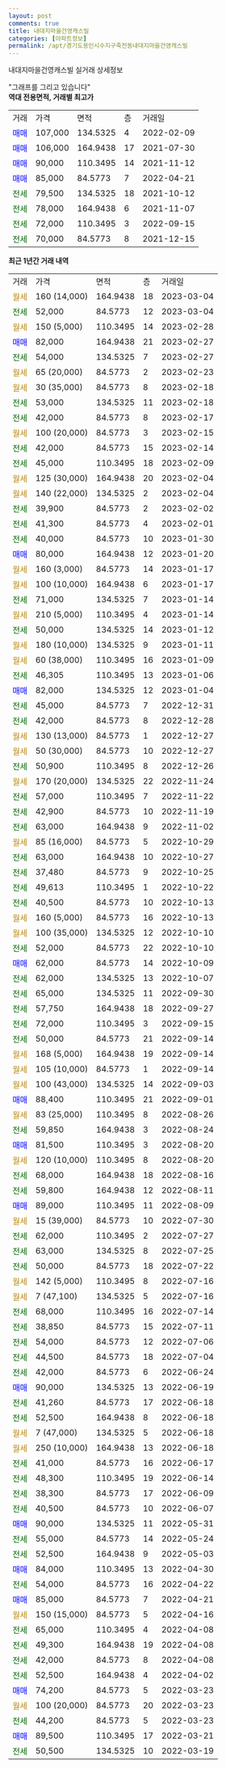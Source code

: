 ```yaml
---
layout: post
comments: true
title: 내대지마을건영캐스빌
categories: [아파트정보]
permalink: /apt/경기도용인시수지구죽전동내대지마을건영캐스빌
---
```


내대지마을건영캐스빌 실거래 상세정보

<script type="text/javascript">
  google.charts.load('current', {'packages':['line', 'corechart']});
  google.charts.setOnLoadCallback(drawChart);

  function drawChart() {
    var data = new google.visualization.DataTable();
    data.addColumn('date', '거래일');
    data.addColumn('number', "매매");
    data.addColumn('number', "전세");
    data.addColumn('number', "전매");

    data.addRows([[new Date(Date.parse("2023-03-04")), null, null, null], [new Date(Date.parse("2023-03-04")), null, 52000, null], [new Date(Date.parse("2023-02-28")), null, null, null], [new Date(Date.parse("2023-02-27")), 82000, null, null], [new Date(Date.parse("2023-02-27")), null, 54000, null], [new Date(Date.parse("2023-02-23")), null, null, null], [new Date(Date.parse("2023-02-18")), null, null, null], [new Date(Date.parse("2023-02-18")), null, 53000, null], [new Date(Date.parse("2023-02-17")), null, 42000, null], [new Date(Date.parse("2023-02-15")), null, null, null], [new Date(Date.parse("2023-02-14")), null, 42000, null], [new Date(Date.parse("2023-02-09")), null, 45000, null], [new Date(Date.parse("2023-02-04")), null, null, null], [new Date(Date.parse("2023-02-04")), null, null, null], [new Date(Date.parse("2023-02-02")), null, 39900, null], [new Date(Date.parse("2023-02-01")), null, 41300, null], [new Date(Date.parse("2023-01-30")), null, 40000, null], [new Date(Date.parse("2023-01-20")), 80000, null, null], [new Date(Date.parse("2023-01-17")), null, null, null], [new Date(Date.parse("2023-01-17")), null, null, null], [new Date(Date.parse("2023-01-14")), null, 71000, null], [new Date(Date.parse("2023-01-14")), null, null, null], [new Date(Date.parse("2023-01-12")), null, 50000, null], [new Date(Date.parse("2023-01-11")), null, null, null], [new Date(Date.parse("2023-01-09")), null, null, null], [new Date(Date.parse("2023-01-06")), null, 46305, null], [new Date(Date.parse("2023-01-04")), 82000, null, null], [new Date(Date.parse("2022-12-31")), null, 45000, null], [new Date(Date.parse("2022-12-28")), null, 42000, null], [new Date(Date.parse("2022-12-27")), null, null, null], [new Date(Date.parse("2022-12-27")), null, null, null], [new Date(Date.parse("2022-12-26")), null, 50900, null], [new Date(Date.parse("2022-11-24")), null, null, null], [new Date(Date.parse("2022-11-22")), null, 57000, null], [new Date(Date.parse("2022-11-19")), null, 42900, null], [new Date(Date.parse("2022-11-02")), null, 63000, null], [new Date(Date.parse("2022-10-29")), null, null, null], [new Date(Date.parse("2022-10-27")), null, 63000, null], [new Date(Date.parse("2022-10-25")), null, 37480, null], [new Date(Date.parse("2022-10-22")), null, 49613, null], [new Date(Date.parse("2022-10-13")), null, 40500, null], [new Date(Date.parse("2022-10-13")), null, null, null], [new Date(Date.parse("2022-10-10")), null, null, null], [new Date(Date.parse("2022-10-10")), null, 52000, null], [new Date(Date.parse("2022-10-09")), 62000, null, null], [new Date(Date.parse("2022-10-07")), null, 62000, null], [new Date(Date.parse("2022-09-30")), null, 65000, null], [new Date(Date.parse("2022-09-27")), null, 57750, null], [new Date(Date.parse("2022-09-15")), null, 72000, null], [new Date(Date.parse("2022-09-14")), null, 50000, null], [new Date(Date.parse("2022-09-14")), null, null, null], [new Date(Date.parse("2022-09-14")), null, null, null], [new Date(Date.parse("2022-09-03")), null, null, null], [new Date(Date.parse("2022-09-01")), 88400, null, null], [new Date(Date.parse("2022-08-26")), null, null, null], [new Date(Date.parse("2022-08-24")), null, 59850, null], [new Date(Date.parse("2022-08-20")), 81500, null, null], [new Date(Date.parse("2022-08-20")), null, null, null], [new Date(Date.parse("2022-08-16")), null, 68000, null], [new Date(Date.parse("2022-08-11")), null, 59800, null], [new Date(Date.parse("2022-08-09")), 89000, null, null], [new Date(Date.parse("2022-07-30")), null, null, null], [new Date(Date.parse("2022-07-27")), null, 62000, null], [new Date(Date.parse("2022-07-25")), null, 63000, null], [new Date(Date.parse("2022-07-22")), null, 50000, null], [new Date(Date.parse("2022-07-16")), null, null, null], [new Date(Date.parse("2022-07-16")), null, null, null], [new Date(Date.parse("2022-07-14")), null, 68000, null], [new Date(Date.parse("2022-07-11")), null, 38850, null], [new Date(Date.parse("2022-07-06")), null, 54000, null], [new Date(Date.parse("2022-07-04")), null, 44500, null], [new Date(Date.parse("2022-06-24")), null, 42000, null], [new Date(Date.parse("2022-06-19")), 90000, null, null], [new Date(Date.parse("2022-06-18")), null, 41260, null], [new Date(Date.parse("2022-06-18")), null, 52500, null], [new Date(Date.parse("2022-06-18")), null, null, null], [new Date(Date.parse("2022-06-18")), null, null, null], [new Date(Date.parse("2022-06-17")), null, 41000, null], [new Date(Date.parse("2022-06-14")), null, 48300, null], [new Date(Date.parse("2022-06-09")), null, 38300, null], [new Date(Date.parse("2022-06-07")), null, 40500, null], [new Date(Date.parse("2022-05-31")), 90000, null, null], [new Date(Date.parse("2022-05-24")), null, 55000, null], [new Date(Date.parse("2022-05-03")), null, 52500, null], [new Date(Date.parse("2022-04-30")), 84000, null, null], [new Date(Date.parse("2022-04-22")), null, 54000, null], [new Date(Date.parse("2022-04-21")), 85000, null, null], [new Date(Date.parse("2022-04-16")), null, null, null], [new Date(Date.parse("2022-04-08")), null, 65000, null], [new Date(Date.parse("2022-04-08")), null, 49300, null], [new Date(Date.parse("2022-04-08")), null, 42000, null], [new Date(Date.parse("2022-04-02")), null, 52500, null], [new Date(Date.parse("2022-03-23")), 74200, null, null], [new Date(Date.parse("2022-03-23")), null, null, null], [new Date(Date.parse("2022-03-23")), null, 44200, null], [new Date(Date.parse("2022-03-21")), 89500, null, null], [new Date(Date.parse("2022-03-19")), null, 50500, null]]);

    var options = {
      hAxis: {
        format: 'yyyy/MM/dd'
      },    
      lineWidth: 0,
      pointsVisible: true,    
      title: '최근 1년간 유형별 실거래가 분포',
      legend: { position: 'bottom' }
    };

    var formatter = new google.visualization.NumberFormat({pattern:'###,###'} );
    formatter.format(data, 1);
    formatter.format(data, 2);
    
    setTimeout(function() {
        var chart = new google.visualization.LineChart(document.getElementById('columnchart_material'));
        chart.draw(data, (options));
        document.getElementById('loading').style.display = 'none';
    }, 200);
  }
</script>


<div id="loading" style="z-index:20; display: block; margin-left: 0px">"그래프를 그리고 있습니다"</div>
<div id="columnchart_material" style="width: 95%; margin-left: 0px; display: block"></div>
<!-- contents start -->
<b>역대 전용면적, 거래별 최고가</b>
<table class="sortable">
    <tr>
      <td>거래</td>
      <td>가격</td>
      <td>면적</td>
      <td>층</td>
      <td>거래일</td>
    </tr>
        <tr>
          <td><a style="color: blue">매매</a></td>
          <td>107,000</td>
          <td>134.5325</td>
          <td>4</td>
          <td>2022-02-09</td>
        </tr>            <tr>
          <td><a style="color: blue">매매</a></td>
          <td>106,000</td>
          <td>164.9438</td>
          <td>17</td>
          <td>2021-07-30</td>
        </tr>            <tr>
          <td><a style="color: blue">매매</a></td>
          <td>90,000</td>
          <td>110.3495</td>
          <td>14</td>
          <td>2021-11-12</td>
        </tr>            <tr>
          <td><a style="color: blue">매매</a></td>
          <td>85,000</td>
          <td>84.5773</td>
          <td>7</td>
          <td>2022-04-21</td>
        </tr>        
        <tr>
              <td><a style="color: darkgreen">전세</a></td>
              <td>79,500</td>
              <td>134.5325</td>
              <td>18</td>
              <td>2021-10-12</td>
            </tr>            <tr>
              <td><a style="color: darkgreen">전세</a></td>
              <td>78,000</td>
              <td>164.9438</td>
              <td>6</td>
              <td>2021-11-07</td>
            </tr>            <tr>
              <td><a style="color: darkgreen">전세</a></td>
              <td>72,000</td>
              <td>110.3495</td>
              <td>3</td>
              <td>2022-09-15</td>
            </tr>            <tr>
              <td><a style="color: darkgreen">전세</a></td>
              <td>70,000</td>
              <td>84.5773</td>
              <td>8</td>
              <td>2021-12-15</td>
            </tr>        
    
</table>

<b>최근 1년간 거래 내역</b>

<table class="sortable">
    <tr>
      <td>거래</td>
      <td>가격</td>
      <td>면적</td>
      <td>층</td>
      <td>거래일</td>
    </tr>
    <tr>
      <td><a style="color: darkgoldenrod">월세</a></td>
      <td>160 (14,000)</td>
      <td>164.9438</td>
      <td>18</td>
      <td>2023-03-04</td>
    </tr>          <tr>
      <td><a style="color: darkgreen">전세</a></td>
      <td>52,000</td>
      <td>84.5773</td>
      <td>12</td>
      <td>2023-03-04</td>
    </tr>          <tr>
      <td><a style="color: darkgoldenrod">월세</a></td>
      <td>150 (5,000)</td>
      <td>110.3495</td>
      <td>14</td>
      <td>2023-02-28</td>
    </tr>          <tr>
      <td><a style="color: blue">매매</a></td>
      <td>82,000</td>
      <td>164.9438</td>
      <td>21</td>
      <td>2023-02-27</td>
    </tr>          <tr>
      <td><a style="color: darkgreen">전세</a></td>
      <td>54,000</td>
      <td>134.5325</td>
      <td>7</td>
      <td>2023-02-27</td>
    </tr>          <tr>
      <td><a style="color: darkgoldenrod">월세</a></td>
      <td>65 (20,000)</td>
      <td>84.5773</td>
      <td>2</td>
      <td>2023-02-23</td>
    </tr>          <tr>
      <td><a style="color: darkgoldenrod">월세</a></td>
      <td>30 (35,000)</td>
      <td>84.5773</td>
      <td>8</td>
      <td>2023-02-18</td>
    </tr>          <tr>
      <td><a style="color: darkgreen">전세</a></td>
      <td>53,000</td>
      <td>134.5325</td>
      <td>11</td>
      <td>2023-02-18</td>
    </tr>          <tr>
      <td><a style="color: darkgreen">전세</a></td>
      <td>42,000</td>
      <td>84.5773</td>
      <td>8</td>
      <td>2023-02-17</td>
    </tr>          <tr>
      <td><a style="color: darkgoldenrod">월세</a></td>
      <td>100 (20,000)</td>
      <td>84.5773</td>
      <td>3</td>
      <td>2023-02-15</td>
    </tr>          <tr>
      <td><a style="color: darkgreen">전세</a></td>
      <td>42,000</td>
      <td>84.5773</td>
      <td>15</td>
      <td>2023-02-14</td>
    </tr>          <tr>
      <td><a style="color: darkgreen">전세</a></td>
      <td>45,000</td>
      <td>110.3495</td>
      <td>18</td>
      <td>2023-02-09</td>
    </tr>          <tr>
      <td><a style="color: darkgoldenrod">월세</a></td>
      <td>125 (30,000)</td>
      <td>164.9438</td>
      <td>20</td>
      <td>2023-02-04</td>
    </tr>          <tr>
      <td><a style="color: darkgoldenrod">월세</a></td>
      <td>140 (22,000)</td>
      <td>134.5325</td>
      <td>2</td>
      <td>2023-02-04</td>
    </tr>          <tr>
      <td><a style="color: darkgreen">전세</a></td>
      <td>39,900</td>
      <td>84.5773</td>
      <td>2</td>
      <td>2023-02-02</td>
    </tr>          <tr>
      <td><a style="color: darkgreen">전세</a></td>
      <td>41,300</td>
      <td>84.5773</td>
      <td>4</td>
      <td>2023-02-01</td>
    </tr>          <tr>
      <td><a style="color: darkgreen">전세</a></td>
      <td>40,000</td>
      <td>84.5773</td>
      <td>10</td>
      <td>2023-01-30</td>
    </tr>          <tr>
      <td><a style="color: blue">매매</a></td>
      <td>80,000</td>
      <td>164.9438</td>
      <td>12</td>
      <td>2023-01-20</td>
    </tr>          <tr>
      <td><a style="color: darkgoldenrod">월세</a></td>
      <td>160 (3,000)</td>
      <td>84.5773</td>
      <td>14</td>
      <td>2023-01-17</td>
    </tr>          <tr>
      <td><a style="color: darkgoldenrod">월세</a></td>
      <td>100 (10,000)</td>
      <td>164.9438</td>
      <td>6</td>
      <td>2023-01-17</td>
    </tr>          <tr>
      <td><a style="color: darkgreen">전세</a></td>
      <td>71,000</td>
      <td>134.5325</td>
      <td>7</td>
      <td>2023-01-14</td>
    </tr>          <tr>
      <td><a style="color: darkgoldenrod">월세</a></td>
      <td>210 (5,000)</td>
      <td>110.3495</td>
      <td>4</td>
      <td>2023-01-14</td>
    </tr>          <tr>
      <td><a style="color: darkgreen">전세</a></td>
      <td>50,000</td>
      <td>134.5325</td>
      <td>14</td>
      <td>2023-01-12</td>
    </tr>          <tr>
      <td><a style="color: darkgoldenrod">월세</a></td>
      <td>180 (10,000)</td>
      <td>134.5325</td>
      <td>9</td>
      <td>2023-01-11</td>
    </tr>          <tr>
      <td><a style="color: darkgoldenrod">월세</a></td>
      <td>60 (38,000)</td>
      <td>110.3495</td>
      <td>16</td>
      <td>2023-01-09</td>
    </tr>          <tr>
      <td><a style="color: darkgreen">전세</a></td>
      <td>46,305</td>
      <td>110.3495</td>
      <td>13</td>
      <td>2023-01-06</td>
    </tr>          <tr>
      <td><a style="color: blue">매매</a></td>
      <td>82,000</td>
      <td>134.5325</td>
      <td>12</td>
      <td>2023-01-04</td>
    </tr>          <tr>
      <td><a style="color: darkgreen">전세</a></td>
      <td>45,000</td>
      <td>84.5773</td>
      <td>7</td>
      <td>2022-12-31</td>
    </tr>          <tr>
      <td><a style="color: darkgreen">전세</a></td>
      <td>42,000</td>
      <td>84.5773</td>
      <td>8</td>
      <td>2022-12-28</td>
    </tr>          <tr>
      <td><a style="color: darkgoldenrod">월세</a></td>
      <td>130 (13,000)</td>
      <td>84.5773</td>
      <td>1</td>
      <td>2022-12-27</td>
    </tr>          <tr>
      <td><a style="color: darkgoldenrod">월세</a></td>
      <td>50 (30,000)</td>
      <td>84.5773</td>
      <td>10</td>
      <td>2022-12-27</td>
    </tr>          <tr>
      <td><a style="color: darkgreen">전세</a></td>
      <td>50,900</td>
      <td>110.3495</td>
      <td>8</td>
      <td>2022-12-26</td>
    </tr>          <tr>
      <td><a style="color: darkgoldenrod">월세</a></td>
      <td>170 (20,000)</td>
      <td>134.5325</td>
      <td>22</td>
      <td>2022-11-24</td>
    </tr>          <tr>
      <td><a style="color: darkgreen">전세</a></td>
      <td>57,000</td>
      <td>110.3495</td>
      <td>7</td>
      <td>2022-11-22</td>
    </tr>          <tr>
      <td><a style="color: darkgreen">전세</a></td>
      <td>42,900</td>
      <td>84.5773</td>
      <td>10</td>
      <td>2022-11-19</td>
    </tr>          <tr>
      <td><a style="color: darkgreen">전세</a></td>
      <td>63,000</td>
      <td>164.9438</td>
      <td>9</td>
      <td>2022-11-02</td>
    </tr>          <tr>
      <td><a style="color: darkgoldenrod">월세</a></td>
      <td>85 (16,000)</td>
      <td>84.5773</td>
      <td>5</td>
      <td>2022-10-29</td>
    </tr>          <tr>
      <td><a style="color: darkgreen">전세</a></td>
      <td>63,000</td>
      <td>164.9438</td>
      <td>10</td>
      <td>2022-10-27</td>
    </tr>          <tr>
      <td><a style="color: darkgreen">전세</a></td>
      <td>37,480</td>
      <td>84.5773</td>
      <td>9</td>
      <td>2022-10-25</td>
    </tr>          <tr>
      <td><a style="color: darkgreen">전세</a></td>
      <td>49,613</td>
      <td>110.3495</td>
      <td>1</td>
      <td>2022-10-22</td>
    </tr>          <tr>
      <td><a style="color: darkgreen">전세</a></td>
      <td>40,500</td>
      <td>84.5773</td>
      <td>10</td>
      <td>2022-10-13</td>
    </tr>          <tr>
      <td><a style="color: darkgoldenrod">월세</a></td>
      <td>160 (5,000)</td>
      <td>84.5773</td>
      <td>16</td>
      <td>2022-10-13</td>
    </tr>          <tr>
      <td><a style="color: darkgoldenrod">월세</a></td>
      <td>100 (35,000)</td>
      <td>134.5325</td>
      <td>12</td>
      <td>2022-10-10</td>
    </tr>          <tr>
      <td><a style="color: darkgreen">전세</a></td>
      <td>52,000</td>
      <td>84.5773</td>
      <td>22</td>
      <td>2022-10-10</td>
    </tr>          <tr>
      <td><a style="color: blue">매매</a></td>
      <td>62,000</td>
      <td>84.5773</td>
      <td>14</td>
      <td>2022-10-09</td>
    </tr>          <tr>
      <td><a style="color: darkgreen">전세</a></td>
      <td>62,000</td>
      <td>134.5325</td>
      <td>13</td>
      <td>2022-10-07</td>
    </tr>          <tr>
      <td><a style="color: darkgreen">전세</a></td>
      <td>65,000</td>
      <td>134.5325</td>
      <td>11</td>
      <td>2022-09-30</td>
    </tr>          <tr>
      <td><a style="color: darkgreen">전세</a></td>
      <td>57,750</td>
      <td>164.9438</td>
      <td>18</td>
      <td>2022-09-27</td>
    </tr>          <tr>
      <td><a style="color: darkgreen">전세</a></td>
      <td>72,000</td>
      <td>110.3495</td>
      <td>3</td>
      <td>2022-09-15</td>
    </tr>          <tr>
      <td><a style="color: darkgreen">전세</a></td>
      <td>50,000</td>
      <td>84.5773</td>
      <td>21</td>
      <td>2022-09-14</td>
    </tr>          <tr>
      <td><a style="color: darkgoldenrod">월세</a></td>
      <td>168 (5,000)</td>
      <td>164.9438</td>
      <td>19</td>
      <td>2022-09-14</td>
    </tr>          <tr>
      <td><a style="color: darkgoldenrod">월세</a></td>
      <td>105 (10,000)</td>
      <td>84.5773</td>
      <td>1</td>
      <td>2022-09-14</td>
    </tr>          <tr>
      <td><a style="color: darkgoldenrod">월세</a></td>
      <td>100 (43,000)</td>
      <td>134.5325</td>
      <td>14</td>
      <td>2022-09-03</td>
    </tr>          <tr>
      <td><a style="color: blue">매매</a></td>
      <td>88,400</td>
      <td>110.3495</td>
      <td>21</td>
      <td>2022-09-01</td>
    </tr>          <tr>
      <td><a style="color: darkgoldenrod">월세</a></td>
      <td>83 (25,000)</td>
      <td>110.3495</td>
      <td>8</td>
      <td>2022-08-26</td>
    </tr>          <tr>
      <td><a style="color: darkgreen">전세</a></td>
      <td>59,850</td>
      <td>164.9438</td>
      <td>3</td>
      <td>2022-08-24</td>
    </tr>          <tr>
      <td><a style="color: blue">매매</a></td>
      <td>81,500</td>
      <td>110.3495</td>
      <td>3</td>
      <td>2022-08-20</td>
    </tr>          <tr>
      <td><a style="color: darkgoldenrod">월세</a></td>
      <td>120 (10,000)</td>
      <td>110.3495</td>
      <td>8</td>
      <td>2022-08-20</td>
    </tr>          <tr>
      <td><a style="color: darkgreen">전세</a></td>
      <td>68,000</td>
      <td>164.9438</td>
      <td>18</td>
      <td>2022-08-16</td>
    </tr>          <tr>
      <td><a style="color: darkgreen">전세</a></td>
      <td>59,800</td>
      <td>164.9438</td>
      <td>12</td>
      <td>2022-08-11</td>
    </tr>          <tr>
      <td><a style="color: blue">매매</a></td>
      <td>89,000</td>
      <td>110.3495</td>
      <td>11</td>
      <td>2022-08-09</td>
    </tr>          <tr>
      <td><a style="color: darkgoldenrod">월세</a></td>
      <td>15 (39,000)</td>
      <td>84.5773</td>
      <td>10</td>
      <td>2022-07-30</td>
    </tr>          <tr>
      <td><a style="color: darkgreen">전세</a></td>
      <td>62,000</td>
      <td>110.3495</td>
      <td>2</td>
      <td>2022-07-27</td>
    </tr>          <tr>
      <td><a style="color: darkgreen">전세</a></td>
      <td>63,000</td>
      <td>134.5325</td>
      <td>8</td>
      <td>2022-07-25</td>
    </tr>          <tr>
      <td><a style="color: darkgreen">전세</a></td>
      <td>50,000</td>
      <td>84.5773</td>
      <td>18</td>
      <td>2022-07-22</td>
    </tr>          <tr>
      <td><a style="color: darkgoldenrod">월세</a></td>
      <td>142 (5,000)</td>
      <td>110.3495</td>
      <td>8</td>
      <td>2022-07-16</td>
    </tr>          <tr>
      <td><a style="color: darkgoldenrod">월세</a></td>
      <td>7 (47,100)</td>
      <td>134.5325</td>
      <td>5</td>
      <td>2022-07-16</td>
    </tr>          <tr>
      <td><a style="color: darkgreen">전세</a></td>
      <td>68,000</td>
      <td>110.3495</td>
      <td>16</td>
      <td>2022-07-14</td>
    </tr>          <tr>
      <td><a style="color: darkgreen">전세</a></td>
      <td>38,850</td>
      <td>84.5773</td>
      <td>15</td>
      <td>2022-07-11</td>
    </tr>          <tr>
      <td><a style="color: darkgreen">전세</a></td>
      <td>54,000</td>
      <td>84.5773</td>
      <td>12</td>
      <td>2022-07-06</td>
    </tr>          <tr>
      <td><a style="color: darkgreen">전세</a></td>
      <td>44,500</td>
      <td>84.5773</td>
      <td>18</td>
      <td>2022-07-04</td>
    </tr>          <tr>
      <td><a style="color: darkgreen">전세</a></td>
      <td>42,000</td>
      <td>84.5773</td>
      <td>6</td>
      <td>2022-06-24</td>
    </tr>          <tr>
      <td><a style="color: blue">매매</a></td>
      <td>90,000</td>
      <td>134.5325</td>
      <td>13</td>
      <td>2022-06-19</td>
    </tr>          <tr>
      <td><a style="color: darkgreen">전세</a></td>
      <td>41,260</td>
      <td>84.5773</td>
      <td>17</td>
      <td>2022-06-18</td>
    </tr>          <tr>
      <td><a style="color: darkgreen">전세</a></td>
      <td>52,500</td>
      <td>164.9438</td>
      <td>8</td>
      <td>2022-06-18</td>
    </tr>          <tr>
      <td><a style="color: darkgoldenrod">월세</a></td>
      <td>7 (47,000)</td>
      <td>134.5325</td>
      <td>5</td>
      <td>2022-06-18</td>
    </tr>          <tr>
      <td><a style="color: darkgoldenrod">월세</a></td>
      <td>250 (10,000)</td>
      <td>164.9438</td>
      <td>13</td>
      <td>2022-06-18</td>
    </tr>          <tr>
      <td><a style="color: darkgreen">전세</a></td>
      <td>41,000</td>
      <td>84.5773</td>
      <td>16</td>
      <td>2022-06-17</td>
    </tr>          <tr>
      <td><a style="color: darkgreen">전세</a></td>
      <td>48,300</td>
      <td>110.3495</td>
      <td>19</td>
      <td>2022-06-14</td>
    </tr>          <tr>
      <td><a style="color: darkgreen">전세</a></td>
      <td>38,300</td>
      <td>84.5773</td>
      <td>17</td>
      <td>2022-06-09</td>
    </tr>          <tr>
      <td><a style="color: darkgreen">전세</a></td>
      <td>40,500</td>
      <td>84.5773</td>
      <td>10</td>
      <td>2022-06-07</td>
    </tr>          <tr>
      <td><a style="color: blue">매매</a></td>
      <td>90,000</td>
      <td>134.5325</td>
      <td>11</td>
      <td>2022-05-31</td>
    </tr>          <tr>
      <td><a style="color: darkgreen">전세</a></td>
      <td>55,000</td>
      <td>84.5773</td>
      <td>14</td>
      <td>2022-05-24</td>
    </tr>          <tr>
      <td><a style="color: darkgreen">전세</a></td>
      <td>52,500</td>
      <td>164.9438</td>
      <td>9</td>
      <td>2022-05-03</td>
    </tr>          <tr>
      <td><a style="color: blue">매매</a></td>
      <td>84,000</td>
      <td>110.3495</td>
      <td>13</td>
      <td>2022-04-30</td>
    </tr>          <tr>
      <td><a style="color: darkgreen">전세</a></td>
      <td>54,000</td>
      <td>84.5773</td>
      <td>16</td>
      <td>2022-04-22</td>
    </tr>          <tr>
      <td><a style="color: blue">매매</a></td>
      <td>85,000</td>
      <td>84.5773</td>
      <td>7</td>
      <td>2022-04-21</td>
    </tr>          <tr>
      <td><a style="color: darkgoldenrod">월세</a></td>
      <td>150 (15,000)</td>
      <td>84.5773</td>
      <td>5</td>
      <td>2022-04-16</td>
    </tr>          <tr>
      <td><a style="color: darkgreen">전세</a></td>
      <td>65,000</td>
      <td>110.3495</td>
      <td>4</td>
      <td>2022-04-08</td>
    </tr>          <tr>
      <td><a style="color: darkgreen">전세</a></td>
      <td>49,300</td>
      <td>164.9438</td>
      <td>19</td>
      <td>2022-04-08</td>
    </tr>          <tr>
      <td><a style="color: darkgreen">전세</a></td>
      <td>42,000</td>
      <td>84.5773</td>
      <td>8</td>
      <td>2022-04-08</td>
    </tr>          <tr>
      <td><a style="color: darkgreen">전세</a></td>
      <td>52,500</td>
      <td>164.9438</td>
      <td>4</td>
      <td>2022-04-02</td>
    </tr>          <tr>
      <td><a style="color: blue">매매</a></td>
      <td>74,200</td>
      <td>84.5773</td>
      <td>5</td>
      <td>2022-03-23</td>
    </tr>          <tr>
      <td><a style="color: darkgoldenrod">월세</a></td>
      <td>100 (20,000)</td>
      <td>84.5773</td>
      <td>20</td>
      <td>2022-03-23</td>
    </tr>          <tr>
      <td><a style="color: darkgreen">전세</a></td>
      <td>44,200</td>
      <td>84.5773</td>
      <td>5</td>
      <td>2022-03-23</td>
    </tr>          <tr>
      <td><a style="color: blue">매매</a></td>
      <td>89,500</td>
      <td>110.3495</td>
      <td>17</td>
      <td>2022-03-21</td>
    </tr>          <tr>
      <td><a style="color: darkgreen">전세</a></td>
      <td>50,500</td>
      <td>134.5325</td>
      <td>10</td>
      <td>2022-03-19</td>
    </tr>      </table>
<!-- contents end -->    

